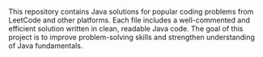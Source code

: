 This repository contains Java solutions for popular coding problems from LeetCode and other platforms.
Each file includes a well-commented and efficient solution written in clean, readable Java code.
The goal of this project is to improve problem-solving skills and strengthen understanding of Java fundamentals.
